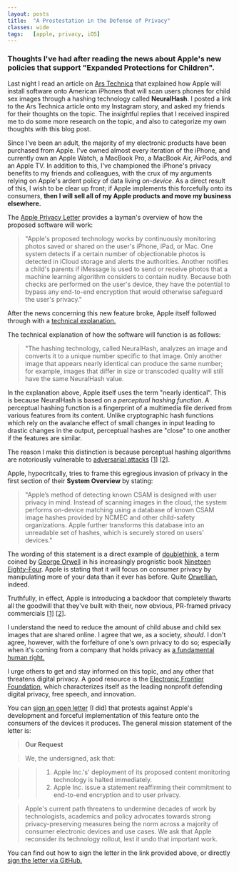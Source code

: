 ```yaml
---
layout: posts
title:  "A Prostestation in the Defense of Privacy"
classes: wide
tags:   [apple, privacy, iOS]
---
```


### Thoughts I've had after reading the news about Apple's new policies that support "Expanded Protections for Children".

Last night I read an article on [Ars Technica](https://arstechnica.com/tech-policy/2021/08/apple-explains-how-iphones-will-scan-photos-for-child-sexual-abuse-images/) that explained how Apple will install software onto American iPhones that will scan users phones for child sex images through a hashing technology called **NeuralHash**. I posted a link to the Ars Technica article onto my Instagram story, and asked my friends for their thoughts on the topic. The insightful replies that I received inspired me to do some more research on the topic, and also to categorize my own thoughts with this blog post.

Since I've been an adult, the majority of my electronic products have been purchased from Apple. I've owned almost every iteration of the iPhone, and currently own an Apple Watch, a MacBook Pro, a MacBook Air, AirPods, and an Apple TV. In addition to this, I've championed the iPhone's privacy benefits to my friends and colleagues, with the crux of my arguments relying on Apple's ardent policy of data living *on-device*. As a direct result of this, I wish to be clear up front; if Apple implements this forcefully onto its consumers, **then I will sell all of my Apple products and move my business elsewhere.**

The [Apple Privacy Letter](https://appleprivacyletter.com/) provides a layman's overview of how the proposed software will work:
>"Apple's proposed technology works by continuously monitoring photos saved or shared on the user's iPhone, iPad, or Mac. One system detects if a certain number of objectionable photos is detected in iCloud storage and alerts the authorities. Another notifies a child's parents if iMessage is used to send or receive photos that a machine learning algorithm considers to contain nudity. Because both checks are performed on the user's device, they have the potential to bypass any end-to-end encryption that would otherwise safeguard the user's privacy."

After the news concerning this new feature broke, Apple itself followed through with a [technical explanation.](https://www.apple.com/child-safety/pdf/CSAM_Detection_Technical_Summary.pdf)

The technical explanation of how the software will function is as follows:
>"The hashing technology, called NeuralHash, analyzes an image and converts it to a unique number specific to that image. Only another image that appears nearly identical can produce the same number; for example, images that differ in size or transcoded quality will still have the same NeuralHash value.

In the explanation above, Apple itself uses the term "nearly identical". This is because NeuralHash is based on a *perceptual hashing function*. A perceptual hashing function is a fingerprint of a multimedia file derived from various features from its content. Unlike cryptographic hash functions which rely on the avalanche effect of small changes in input leading to drastic changes in the output, perceptual hashes are "close" to one another if the features are similar.

The reason I make this distinction is because perceptual hashing algorithms are notoriously vulnerable to [adversarial attacks](https://ieeexplore.ieee.org/abstract/document/8294186) [[1]](https://arxiv.org/abs/2011.09473) [[2]](https://towardsdatascience.com/black-box-attacks-on-perceptual-image-hashes-with-gans-cc1be11f277).

Apple, hypocritcally, tries to frame this egregious invasion of privacy in the first section of their **System Overview** by stating:
>"Apple’s method of detecting known CSAM is designed with user privacy in mind. Instead of scanning images in the cloud, the system performs on-device matching using a database of known CSAM image hashes provided by NCMEC and other child-safety organizations. Apple further transforms this database into an unreadable set of hashes, which is securely stored on users’ devices."

The wording of this statement is a direct example of [doublethink](https://en.wikipedia.org/wiki/Doublethink), a term coined by [George Orwell](https://en.wikipedia.org/wiki/George_Orwell) in his increasingly prognistic book [Nineteen Eighty-Four](https://en.wikipedia.org/wiki/Nineteen_Eighty-Four). Apple is stating that it will focus on consumer privacy by manipulating more of your data than it ever has before. Quite [Orwellian](https://en.wikipedia.org/wiki/Orwellian), indeed.

Truthfully, in effect, Apple is introducing a backdoor that completely thwarts all the goodwill that they've built with their, now obvious, PR-framed privacy commercials [[1]](https://www.youtube.com/watch?v=gVtjp6JXWa4) [[2]](https://www.youtube.com/watch?v=FbRUQRmvC4U). 

I understand the need to reduce the amount of child abuse and child sex images that are shared online. I agree that we, as a society, *should*. I don't agree, however, with the forfeiture of one's own privacy to do so; especially when it's coming from a company that holds privacy as [a fundamental human right.](https://www.apple.com/privacy/)

I urge others to get and stay informed on this topic, and any other that threatens digital privacy. A good resource is the [Electronic Frontier Foundation](https://www.eff.org/), which characterizes itself as the leading nonprofit defending digital privacy, free speech, and innovation.

You can [sign an open letter](https://appleprivacyletter.com/) (I did) that protests against Apple's development and forceful implementation of this feature onto the consumers of the devices it produces. The general mission statement of the letter is:
>**Our Request**

>We, the undersigned, ask that:

>>1. Apple Inc.'s' deployment of its proposed content monitoring technology is halted immediately.
>>2. Apple Inc. issue a statement reaffirming their commitment to end-to-end encryption and to user privacy.

>Apple's current path threatens to undermine decades of work by technologists, academics and policy advocates towards strong privacy-preserving measures being the norm across a majority of consumer electronic devices and use cases. We ask that Apple reconsider its technology rollout, lest it undo that important work. 

You can find out how to sign the letter in the link provided above, or directly [sign the letter via GitHub.](https://github.com/nadimkobeissi/appleprivacyletter/issues/new?assignees=nadimkobeissi&labels=signature&template=sign-letter.yml&title=%5BSIGN%5D+Your+Name+Here)
